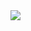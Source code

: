 <a href="https://github.com/devxb/gitanimals">
  <img src="https://render.gitanimals.org/farms/{Jang99u}"/>
</a>
